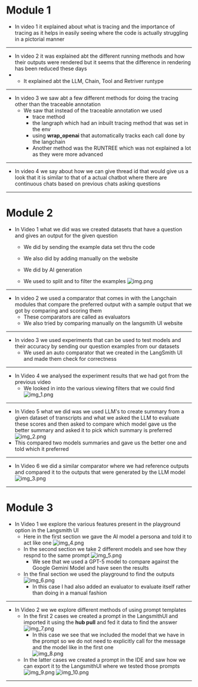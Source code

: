 # Module 1

* In video 1 it explained about what is tracing and the importance of tracing as it helps in easily seeing where the code is actually struggling in a pictorial manner
---
* In video 2 it was explained abt the different running methods and how their outputs were rendered but it seems that the difference in rendering has been reduced these days
* * It explained abt the LLM, Chain, Tool and Retriver runtype
---
* In video 3 we saw abt a few different methods for doing the tracing other than the traceable annotation
  * We saw that instead of the traceable annotation we used
    * trace method 
    * the langraph which had an inbuilt tracing method that was set in the env
    * using <b>wrap_openai</b> that automatically tracks each call done by the langchain 
    * Another method was the RUNTREE which was not explained a lot as they were more advanced
---
* In video 4 we say about how we can give thread id that would give us a look that it is similar to that of a actual chatbot where there are continuous chats based on previous chats asking questions
---

# Module 2

* In Video 1 what we did was we created datasets that have a question and gives an output for the given question
  * We did by sending the example data set thru the code
  * We also did by adding manually on the website
  * We did by AI generation
  
  * We used to split and to filter the examples 
  ![img.png](img.png)

---

* In video 2 we used a comparator that comes in with the Langchain modules that compare the preferred output with a sample output that we got by comparing and scoring them
  * These comparators are called as evaluators
  * We also tried by comparing manually on the langsmith UI website

---

* In video 3 we used experiments that can be used to test models and their accuracy by sending our question examples from our datasets
  * We used an auto comparator that we created in the LangSmith UI and made them check for correctness

---

* In Video 4 we analysed the experiment results that we had got from the previous video
  * We looked in into the various viewing filters that we could find
  ![img_1.png](img_1.png)

---

* In Video 5 what we did was we used LLM's to create summary from a given dataset of transcripts and what we asked the LLM to evaluate these scores and then asked to compare which model gave us the better summary and asked it to pick which summary is preferred
  ![img_2.png](img_2.png)
* This compared two models summaries and gave us the better one and told which it preferred

---

* In Video 6 we did a similar comparator where we had reference outputs and compared it to the outputs that were generated by the LLM model
  ![img_3.png](img_3.png)

---

# Module 3

* In Video 1 we explore the various features present in the playground option in the Langsmith UI
  * Here in the first section we gave the AI model a persona and told it to act like one
  ![img_4.png](img_4.png)
  * In the second section we take 2 different models and see how they respnd to the same prompt
  ![img_5.png](img_5.png)
    * We see that we used a GPT-5 model to compare against the Google Gemini Model and have seen the results
  * In the final section we used the playground to find the outputs
  ![img_6.png](img_6.png)
    * In this case I had also added an evaluator to evaluate itself rather than doing in a manual fashion
---

* In Video 2 we we explore different methods of using prompt templates
  * In the first 2 cases we created a prompt in the LangsmithUI and imported it using the **hub pull** and fed it data to find the answer
    ![img_7.png](img_7.png)
      * In this case we see that we included the model that we have in the prompt so we do not need to explicitly call for the message and the model like in the first one   
    ![img_8.png](img_8.png)
  * In the latter cases we created a prompt in the IDE and saw how we can export it to the LangsmithUI where we tested those prompts
    ![img_9.png](img_9.png)
    ![img_10.png](img_10.png)

---


